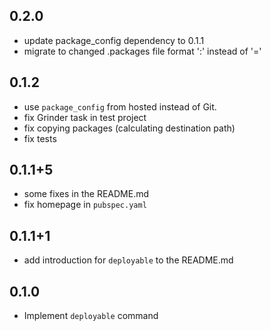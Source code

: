 ## 0.2.0
- update package_config dependency to 0.1.1
- migrate to changed .packages file format ':' instead of '='

## 0.1.2
- use `package_config` from hosted instead of Git.
- fix Grinder task in test project
- fix copying packages (calculating destination path)
- fix tests

## 0.1.1+5
- some fixes in the README.md
- fix homepage in `pubspec.yaml` 

## 0.1.1+1
- add introduction for `deployable` to the README.md 

## 0.1.0
- Implement `deployable` command
